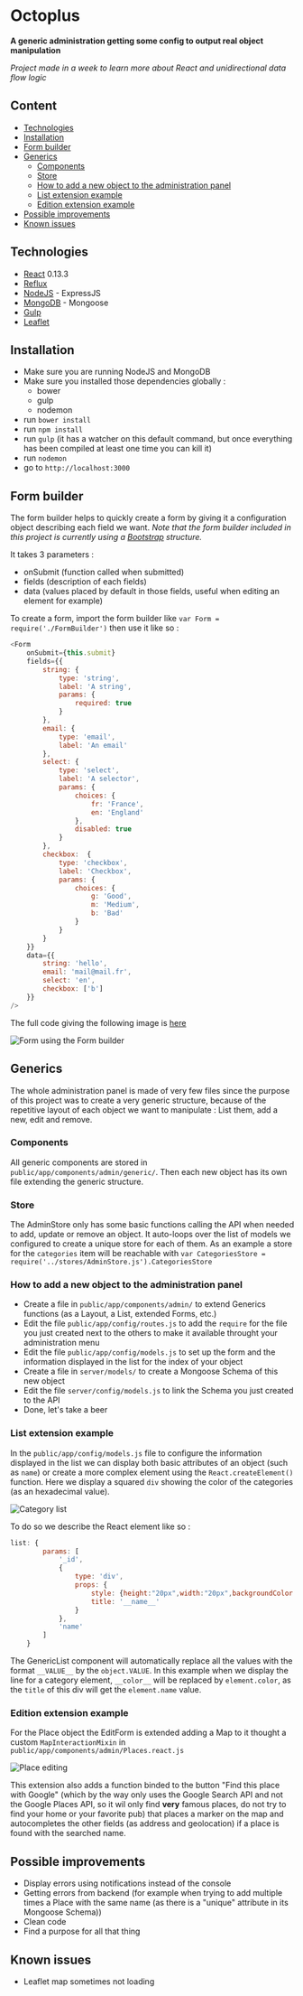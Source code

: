 # Octoplus
**A generic administration getting some config to output real object manipulation**

*Project made in a week to learn more about React and unidirectional data flow logic*

## Content

- [Technologies](#technologies)
- [Installation](#installation)
- [Form builder](#form-builder)
- [Generics](#generics)
    - [Components](#components)
    - [Store](#store)
    - [How to add a new object to the administration panel](#how-to-add-a-new-object-to-the-administration-panel)
    - [List extension example](#list-extension-example)
    - [Edition extension example](#edition-extension-example)
- [Possible improvements](#possible-improvements)
- [Known issues](#known-issues)

## Technologies

- [React](https://facebook.github.io/react) 0.13.3
- [Reflux](https://github.com/spoike/refluxjs)
- [NodeJS](https://nodejs.org/) - ExpressJS
- [MongoDB](https://www.mongodb.org/) - Mongoose
- [Gulp](http://gulpjs.com/)
- [Leaflet](http://leafletjs.com)

## Installation
- Make sure you are running NodeJS and MongoDB
- Make sure you installed those dependencies globally :
    - bower
    - gulp
    - nodemon
- run `bower install`
- run `npm install`
- run `gulp` (it has a watcher on this default command, but once everything has been compiled at least one time you can kill it)
- run `nodemon`
- go to `http://localhost:3000`

## Form builder
The form builder helps to quickly create a form by giving it a configuration object describing each field we want.
*Note that the form builder included in this project is currently using a [Bootstrap](http://getbootstrap.com/) structure.*

It takes 3 parameters :
- onSubmit (function called when submitted)
- fields (description of each fields)
- data (values placed by default in those fields, useful when editing an element for example)

To create a form, import the form builder like `var Form = require('./FormBuilder')` then use it like so :
```javascript
<Form
    onSubmit={this.submit}
    fields={{
        string: {
            type: 'string',
            label: 'A string',
            params: {
                required: true
            }
        },
        email: {
            type: 'email',
            label: 'An email'
        },
        select: {
            type: 'select',
            label: 'A selector',
            params: {
                choices: {
                    fr: 'France',
                    en: 'England'
                },
                disabled: true
            }
        },
        checkbox:  {
            type: 'checkbox',
            label: 'Checkbox',
            params: {
                choices: {
                    g: 'Good',
                    m: 'Medium',
                    b: 'Bad'
                }
            }
        }
    }}
    data={{
        string: 'hello',
        email: 'mail@mail.fr',
        select: 'en',
        checkbox: ['b']
    }}
/>
```
The full code giving the following image is [here](https://github.com/jebarjonet/Octoplus/blob/master/public/app/components/admin/FormTest.react.js)

![Form using the Form builder](https://cloud.githubusercontent.com/assets/4401230/7686691/fc112650-fd97-11e4-9f96-ca0e4698a0f6.png)

## Generics
The whole administration panel is made of very few files since the purpose of this project was to create a very generic structure, because of the repetitive layout of each object we want to manipulate : List them, add a new, edit and remove.

### Components
All generic components are stored in `public/app/components/admin/generic/`. Then each new object has its own file extending the generic structure.

### Store
The AdminStore only has some basic functions calling the API when needed to add, update or remove an object. It auto-loops over the list of models we configured to create a unique store for each of them. As an example a store for the `categories` item will be reachable with `var CategoriesStore = require('../stores/AdminStore.js').CategoriesStore`

### How to add a new object to the administration panel
- Create a file in `public/app/components/admin/` to extend Generics functions (as a Layout, a List, extended Forms, etc.)
- Edit the file `public/app/config/routes.js` to add the `require` for the file you just created next to the others to make it available throught your administration menu
- Edit the file `public/app/config/models.js` to set up the form and the information displayed in the list for the index of your object
- Create a file in `server/models/` to create a Mongoose Schema of this new object
- Edit the file `server/config/models.js` to link the Schema you just created to the API
- Done, let's take a beer

### List extension example
In the `public/app/config/models.js` file to configure the information displayed in the list we can display both basic attributes of an object (such as `name`) or create a more complex element using the `React.createElement()` function. Here we display a squared `div` showing the color of the categories (as an hexadecimal value).

![Category list](https://cloud.githubusercontent.com/assets/4401230/7685957/a2341002-fd92-11e4-9589-001e4c81d965.png)

To do so we describe the React element like so :
```javascript
list: {
        params: [
            '_id',
            {
                type: 'div',
                props: {
                    style: {height:"20px",width:"20px",backgroundColor:"#__color__"},
                    title: '__name__'
                }
            },
            'name'
        ]
    }
```
The GenericList component will automatically replace all the values with the format `__VALUE__` by the `object.VALUE`. In this example when we display the line for a category element, `__color__` will be replaced by `element.color`, as the `title` of this div will get the `element.name` value.

### Edition extension example
For the Place object the EditForm is extended adding a Map to it thought a custom `MapInteractionMixin` in `public/app/components/admin/Places.react.js`

![Place editing](https://cloud.githubusercontent.com/assets/4401230/7685959/a836eb1e-fd92-11e4-9290-01e040f930c5.png)

This extension also adds a function binded to the button "Find this place with Google" (which by the way only uses the Google Search API and not the Google Places API, so it wil only find **very** famous places, do not try to find your home or your favorite pub) that places a marker on the map and autocompletes the other fields (as address and geolocation) if a place is found with the searched name.

## Possible improvements
- Display errors using notifications instead of the console
- Getting errors from backend (for example when trying to add multiple times a Place with the same name (as there is a "unique" attribute in its Mongoose Schema))
- Clean code
- Find a purpose for all that thing

## Known issues
- Leaflet map sometimes not loading

